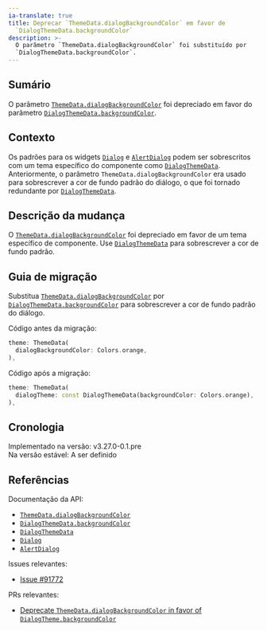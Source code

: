 ```yaml
---
ia-translate: true
title: Deprecar `ThemeData.dialogBackgroundColor` em favor de
  `DialogThemeData.backgroundColor`
description: >-
  O parâmetro `ThemeData.dialogBackgroundColor` foi substituído por
  `DialogThemeData.backgroundColor`.
---
```


## Sumário

O parâmetro [`ThemeData.dialogBackgroundColor`][] foi depreciado em favor do
parâmetro [`DialogThemeData.backgroundColor`][].

## Contexto

Os padrões para os widgets [`Dialog`][] e [`AlertDialog`][] podem ser
sobrescritos com um tema específico do componente como [`DialogThemeData`][].
Anteriormente, o parâmetro `ThemeData.dialogBackgroundColor` era usado para
sobrescrever a cor de fundo padrão do diálogo, o que foi tornado redundante por
[`DialogThemeData`][].

## Descrição da mudança

O [`ThemeData.dialogBackgroundColor`][] foi depreciado em favor de um tema
específico de componente. Use [`DialogThemeData`][] para sobrescrever a cor de
fundo padrão.

## Guia de migração

Substitua [`ThemeData.dialogBackgroundColor`][] por
[`DialogThemeData.backgroundColor`][] para sobrescrever a cor de fundo padrão
do diálogo.

Código antes da migração:

```dart
theme: ThemeData(
  dialogBackgroundColor: Colors.orange,
),
```

Código após a migração:

```dart
theme: ThemeData(
  dialogTheme: const DialogThemeData(backgroundColor: Colors.orange),
),
```

## Cronologia

Implementado na versão: v3.27.0-0.1.pre<br>
Na versão estável: A ser definido

## Referências

Documentação da API:

- [`ThemeData.dialogBackgroundColor`][]
- [`DialogThemeData.backgroundColor`][]
- [`DialogThemeData`][]
- [`Dialog`][]
- [`AlertDialog`][]

Issues relevantes:

- [Issue #91772][]

PRs relevantes:

- [Deprecate `ThemeData.dialogBackgroundColor` in favor of `DialogTheme.backgroundColor`][]

[`ThemeData.dialogBackgroundColor`]: {{site.api}}/flutter/material/ThemeData/dialogBackgroundColor.html
[`DialogThemeData.backgroundColor`]: {{site.api}}/flutter/material/DialogThemeData/backgroundColor.html
[`DialogThemeData`]: {{site.api}}/flutter/material/DialogThemeData-class.html
[`Dialog`]: {{site.api}}/flutter/material/Dialog-class.html
[`AlertDialog`]: {{site.api}}/flutter/material/AlertDialog-class.html
[Issue #91772]: {{site.repo.flutter}}/issues/91772
[Deprecate `ThemeData.dialogBackgroundColor` in favor of `DialogTheme.backgroundColor`]: {{site.repo.flutter}}/pull/155072
